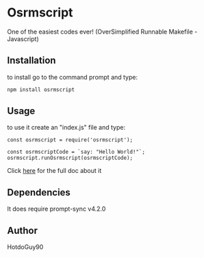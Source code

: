 # Osrmscript
One of the easiest codes ever! (OverSimplified Runnable Makefile - Javascript)

## Installation

to install go to the command prompt and type:

```bash
npm install osrmscript
```

## Usage

to use it create an "index.js" file and type:

```node
const osrmscript = require('osrmscript');

const osrmscriptCode = `say: "Hello World!"`;
osrmscript.runOsrmscript(osrmscriptCode);
```

Click [here](https://github.com/HotdoGuy90/osrmscript/tree/main/docs/HOWTO.md) for the full doc about it

## Dependencies

It does require prompt-sync v4.2.0

## Author

HotdoGuy90

